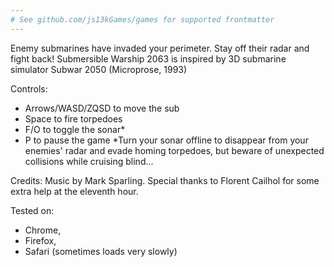 ```yaml
---
# See github.com/js13kGames/games for supported frontmatter
---
```

Enemy submarines have invaded your perimeter. Stay off their radar and fight back! Submersible Warship 2063 is inspired by 3D submarine simulator Subwar 2050 (Microprose, 1993)

Controls:
- Arrows/WASD/ZQSD to move the sub
- Space to fire torpedoes
- F/O to toggle the sonar*
- P to pause the game
*Turn your sonar offline to disappear from your enemies' radar and evade homing torpedoes, but beware of unexpected collisions while cruising blind...

Credits:
Music by Mark Sparling. Special thanks to Florent Cailhol for some extra help at the eleventh hour.

Tested on:
- Chrome,
- Firefox,
- Safari (sometimes loads very slowly)